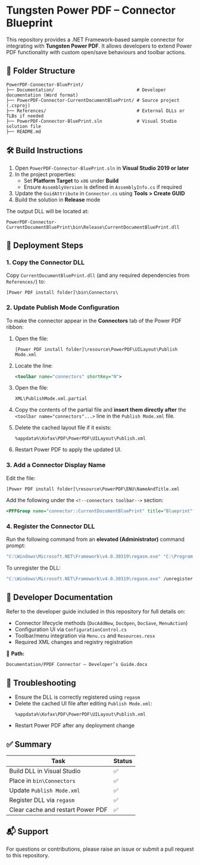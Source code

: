 # Tungsten Power PDF – Connector Blueprint

This repository provides a .NET Framework-based sample connector for integrating with **Tungsten Power PDF**. It allows developers to extend Power PDF functionality with custom open/save behaviours and toolbar actions.

## 📁 Folder Structure

```
PowerPDF-Connector-BluePrint/
├── Documentation/                               # Developer documentation (Word format)
├── PowerPDF-Connector-CurrentDocumentBluePrint/ # Source project (.csproj)
├── References/                                  # External DLLs or TLBs if needed
├── PowerPDF-Connector-BluePrint.sln             # Visual Studio solution file
├── README.md
```

## 🛠 Build Instructions

1. Open `PowerPDF-Connector-BluePrint.sln` in **Visual Studio 2019 or later**
2. In the project properties:
   - Set **Platform Target** to `x86` under **Build**
   - Ensure `AssemblyVersion` is defined in `AssemblyInfo.cs` if required
3. Update the `GuidAttribute` in `Connector.cs` using **Tools > Create GUID**
4. Build the solution in **Release** mode

The output DLL will be located at:
```
PowerPDF-Connector-CurrentDocumentBluePrint\bin\Release\CurrentDocumentBluePrint.dll
```

## 🚀 Deployment Steps

### 1. Copy the Connector DLL

Copy `CurrentDocumentBluePrint.dll` (and any required dependencies from `References/`) to:
```
[Power PDF install folder]\bin\Connectors\
```

### 2. Update Publish Mode Configuration

To make the connector appear in the **Connectors** tab of the Power PDF ribbon:

1. Open the file:
   ```
   [Power PDF install folder]\resource\PowerPDF\UILayout\Publish Mode.xml
   ```
2. Locate the line:
   ```xml
   <toolbar name="connectors" shortKey="N">
   ```
3. Open the file:
   ```
   XML\PublishMode.xml.partial
   ```
4. Copy the contents of the partial file and **insert them directly after** the `<toolbar name="connectors"...>` line in the `Publish Mode.xml` file.

5. Delete the cached layout file if it exists:
   ```
   %appdata%\Kofax\PDF\PowerPDF\UILayout\Publish.xml
   ```

6. Restart Power PDF to apply the updated UI.

### 3. Add a Connector Display Name

Edit the file:
```
[Power PDF install folder]\resource\PowerPDF\ENU\NameAndTitle.xml
```

Add the following under the `<!--connectors toolbar-->` section:
```xml
<PFFGroup name="connector::CurrentDocumentBluePrint" title="Blueprint" />
```

### 4. Register the Connector DLL

Run the following command from an **elevated (Administrator)** command prompt:

```cmd
"C:\Windows\Microsoft.NET\Framework\v4.0.30319\regasm.exe" "C:\Program Files (x86)\Kofax\Power PDF 51\bin\Connectors\CurrentDocumentBluePrint.dll" /codebase
```

To unregister the DLL:
```cmd
"C:\Windows\Microsoft.NET\Framework\v4.0.30319\regasm.exe" /unregister "C:\Program Files (x86)\Kofax\Power PDF 51\bin\Connectors\CurrentDocumentBluePrint.dll"
```

## 📄 Developer Documentation

Refer to the developer guide included in this repository for full details on:
- Connector lifecycle methods (`DocAddNew`, `DocOpen`, `DocSave`, `MenuAction`)
- Configuration UI via `ConfigurationControl.cs`
- Toolbar/menu integration via `Menu.cs` and `Resources.resx`
- Required XML changes and registry registration

📄 **Path:**
```
Documentation/PPDF Connector – Developer’s Guide.docx
```

## 🧹 Troubleshooting

- Ensure the DLL is correctly registered using `regasm`
- Delete the cached UI file after editing `Publish Mode.xml`:
  ```
  %appdata%\Kofax\PDF\PowerPDF\UILayout\Publish.xml
  ```
- Restart Power PDF after any deployment change

## ✅ Summary

| Task                              | Status |
|-----------------------------------|--------|
| Build DLL in Visual Studio        | ✅     |
| Place in `bin\Connectors`         | ✅     |
| Update `Publish Mode.xml`         | ✅     |
| Register DLL via `regasm`         | ✅     |
| Clear cache and restart Power PDF | ✅     |

## 📬 Support

For questions or contributions, please raise an issue or submit a pull request to this repository.
